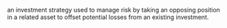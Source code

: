 an investment strategy used to manage risk by taking an opposing position in a related asset to offset potential losses from an existing investment.